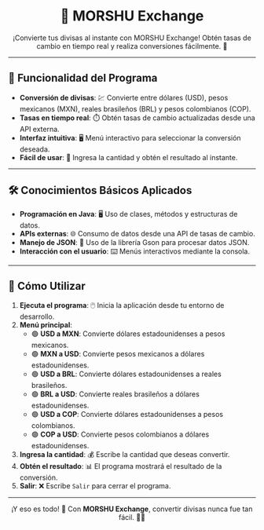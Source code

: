 <h1 align="center">💱 MORSHU Exchange</h1>
<p align="center">¡Convierte tus divisas al instante con MORSHU Exchange! Obtén tasas de cambio en tiempo real y realiza conversiones fácilmente. 🚀</p>

---

<h2>🚀 Funcionalidad del Programa</h2>
<ul>
  <li><strong>Conversión de divisas</strong>: 💹 Convierte entre dólares (USD), pesos mexicanos (MXN), reales brasileños (BRL) y pesos colombianos (COP).</li>
  <li><strong>Tasas en tiempo real</strong>: ⏱️ Obtén tasas de cambio actualizadas desde una API externa.</li>
  <li><strong>Interfaz intuitiva</strong>: 🖥️ Menú interactivo para seleccionar la conversión deseada.</li>
  <li><strong>Fácil de usar</strong>: 🎯 Ingresa la cantidad y obtén el resultado al instante.</li>
</ul>

---

<h2>🛠️ Conocimientos Básicos Aplicados</h2>
<ul>
  <li><strong>Programación en Java</strong>: 🖥️ Uso de clases, métodos y estructuras de datos.</li>
  <li><strong>APIs externas</strong>: 🌐 Consumo de datos desde una API de tasas de cambio.</li>
  <li><strong>Manejo de JSON</strong>: 📄 Uso de la librería Gson para procesar datos JSON.</li>
  <li><strong>Interacción con el usuario</strong>: ⌨️ Menús interactivos mediante la consola.</li>
</ul>

---

<h2>🎯 Cómo Utilizar</h2>
<ol>
  <li><strong>Ejecuta el programa</strong>: 🖱️ Inicia la aplicación desde tu entorno de desarrollo.</li>
  <li><strong>Menú principal</strong>:
    <ul>
      <li>🟢 <strong>USD a MXN</strong>: Convierte dólares estadounidenses a pesos mexicanos.</li>
      <li>🟢 <strong>MXN a USD</strong>: Convierte pesos mexicanos a dólares estadounidenses.</li>
      <li>🟢 <strong>USD a BRL</strong>: Convierte dólares estadounidenses a reales brasileños.</li>
      <li>🟢 <strong>BRL a USD</strong>: Convierte reales brasileños a dólares estadounidenses.</li>
      <li>🟢 <strong>USD a COP</strong>: Convierte dólares estadounidenses a pesos colombianos.</li>
      <li>🟢 <strong>COP a USD</strong>: Convierte pesos colombianos a dólares estadounidenses.</li>
    </ul>
  </li>
  <li><strong>Ingresa la cantidad</strong>: 💰 Escribe la cantidad que deseas convertir.</li>
  <li><strong>Obtén el resultado</strong>: 📊 El programa mostrará el resultado de la conversión.</li>
  <li><strong>Salir</strong>: ❌ Escribe <code>Salir</code> para cerrar el programa.</li>
</ol>

---

<p align="center">¡Y eso es todo! 🎉 Con <strong>MORSHU Exchange</strong>, convertir divisas nunca fue tan fácil. 💸✨</p>
